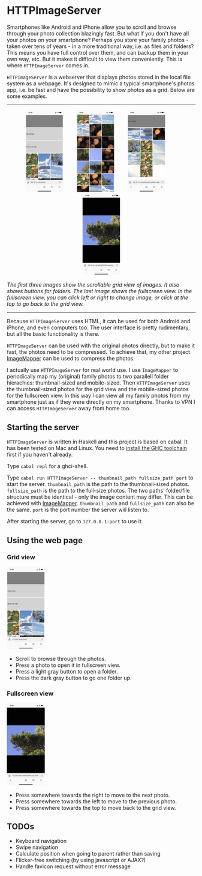 
# HTTPImageServer

Smartphones like Android and iPhone allow you to scroll and browse through your photo collection blazingly fast. But what if you don't have all your photos on your smartphone? Perhaps you store your family photos - taken over tens of years - in a more traditional way, i.e. as files and folders? This means you have full control over them, and can backup them in your own way, etc. But it makes it difficult to view them conveniently. This is where `HTTPImageServer` comes in.

`HTTPImageServer` is a webserver that displays photos stored in the local file system as a webpage. It's designed to mimic a typical smartphone's photos app, i.e. be fast and have the possibility to show photos as a grid. Below are some examples.

---

<p align="center">
    <img src="readme/root_folder_top.jpeg" width="20%"/>
    &nbsp; &nbsp; &nbsp; &nbsp;
    <img src="readme/root_folder_mid.jpeg" width="20%"/>
    &nbsp; &nbsp; &nbsp; &nbsp;
    <img src="readme/sub_folder.jpeg" width="20%"/>
    &nbsp; &nbsp; &nbsp; &nbsp;
    <img src="readme/image_view.jpeg" width="20%"/>
</p>

*The first three images show the scrollable grid view of images. It also shows buttons for folders. The last image shows the fullscreen view. In the fullscreen view, you can click left or right to change image, or click at the top to go back to the grid view.*

---

Because `HTTPImageServer` uses HTML, it can be used for both Android and iPhone, and even computers too. The user interface is pretty rudimentary, but all the basic functionality is there.

`HTTPImageServer` can be used with the original photos directly, but to make it fast, the photos need to be compressed. To achieve that, my other project [ImageMapper](https://github.com/osklunds/ImageMapper) can be used to compress the photos.

I actually use `HTTPImageServer` for real world use. I use `ImageMapper` to periodically map my (original) family photos to two parallell folder hierachies: thumbnail-sized and mobile-sized. Then `HTTPImageServer` uses the thumbnail-sized photos for the grid view and the mobile-sized photos for the fullscreen view. In this way I can view all my family photos from my smartphone just as if they were directly on my smartphone. Thanks to VPN I can access `HTTPImageServer` away from home too.

## Starting the server

`HTTPImageServer` is written in Haskell and this project is based on cabal. It has been tested on Mac and Linux. You need to [install the GHC toolchain](https://www.haskell.org/ghcup/) first if you haven't already.

Type `cabal repl` for a ghci-shell.

Type `cabal run HTTPImageServer -- thumbnail_path fullsize_path port` to start the server. `thumbnail_path` is the path to the thumbnail-sized photos. `fullsize_path` is the path to the full-size photos. The two paths' folder/file structure must be identical - only the image content may differ. This can be achieved with [ImageMapper](https://github.com/osklunds/ImageMapper). `thumbnail_path` and `fullsize_path` can also be the same. `port` is the port number the server will listen to.

After starting the server, go to `127.0.0.1:port` to use it.

## Using the web page

### Grid view

<img src="readme/root_folder_top.jpeg" width="20%"/>

- Scroll to browse through the photos.
- Press a photo to open it in fullscreen view.
- Press a light gray button to open a folder.
- Press the dark gray button to go one folder up.

### Fullscreen view

<img src="readme/image_view.jpeg" width="20%"/>

- Press somewhere towards the right to move to the next photo.
- Press somewhere towards the left to move to the previous photo.
- Press somewhere towards the top to move back to the grid view.

## TODOs

- Keyboard navigation
- Swipe navigation
- Calculate position when going to parent rather than saving
- Flicker-free switching (by using javascript or AJAX?)
- Handle favicon request without error message
